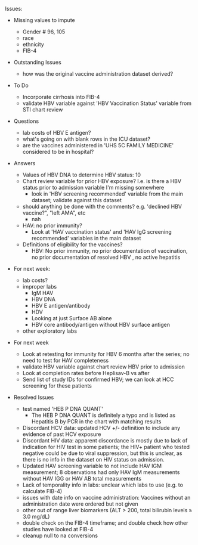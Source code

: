 Issues:

 * Missing values to impute
   * Gender # 96, 105
   * race
   * ethnicity
   * FIB-4
 
 * Outstanding Issues
   * how was the original vaccine administration dataset derived?  

 * To Do
   * Incorporate cirrhosis into FIB-4
   * validate HBV variable against 'HBV Vaccination Status' variable from STI chart review
   
 * Questions
   * lab costs of HBV E antigen?
   * what's going on with blank rows in the ICU dataset?
   * are the vaccines administered in 'UHS 5C FAMILY MEDICINE' considered to be in hospital?
   
   
 * Answers   
   * Values of HBV DNA to determine HBV status: 10
   * Chart review variable for prior HBV exposure?  I.e. is there a HBV status prior to admission variable I'm missing somewhere
     * look in 'HBV screening recommended' variable from the main dataset; validate against this dataset
   * should anything be done with the comments? e.g. 'declined HBV vaccine?", "left AMA", etc
     * nah
   * HAV: no prior immunity?  
     * Look at 'HAV vaccination status' and 'HAV IgG screening recommended' variables in the main dataset
   * Definitions of eligibility for the vaccines?
     * HBV: No prior immunity, no prior documentation of vaccination, no prior documentation of resolved HBV , no active hepatitis
   
 * For next week:
   * lab costs?
   * improper labs
     * IgM HAV
     * HBV DNA
     * HBV E antigen/antibody
     * HDV 
     * Looking at just Surface AB alone
     * HBV core antibody/antigen without HBV surface antigen
   * other exploratory labs
 * For next week   
   * Look at retesting for immunity for HBV 6 months after the series; no need to test for HAV completeness
   * validate HBV variable against chart review HBV prior to admission
   * Look at completion rates before Heplisav-B vs after
   * Send list of study IDs for confirmed HBV; we can look at HCC screening for these patients
   
 * Resolved Issues
   * test named 'HEB P DNA QUANT'
     * The HEB P DNA QUANT is definitely a typo and is listed as Hepatitis B by PCR in the chart with matching results
   * Discordant HCV data: updated HCV +/- definition to include any evidence of past HCV exposure
   * Discordant HIV data: apparent discordance is mostly due to lack of indication for HIV test in some patients; the HIV+ patient who tested negative could be due to viral suppression, but this is unclear, as there is no info in the dataset on HIV status on admission.
   * Updated HAV screening variable to not include HAV IGM measurement; 8 observations had only HAV IgM measurements without HAV IGG or HAV AB total measurements
   * Lack of temporality info in labs: unclear which labs to use (e.g. to calculate FIB-4)
   * issues with date info on vaccine administration: Vaccines without an administration date were ordered but not given
   * other out of range liver biomarkers (ALT > 200, total bilirubin levels ≥ 3.0 mg/dL)
   * double check on the FIB-4 timeframe; and double check how other studies have looked at FIB-4
   * cleanup null to na conversions